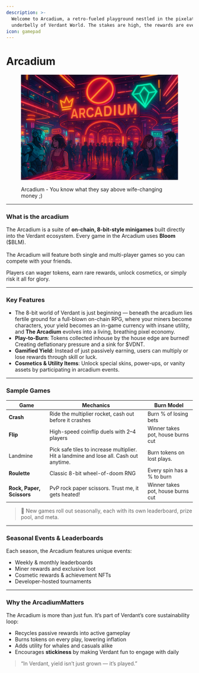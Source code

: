 ```yaml
---
description: >-
  Welcome to Arcadium, a retro-fueled playground nestled in the pixelated
  underbelly of Verdant World. The stakes are high, the rewards are even higher!
icon: gamepad
---
```


# Arcadium

<figure><img src="../.gitbook/assets/ChatGPT Image Apr 16, 2025, 01_11_56 AM.png" alt=""><figcaption><p>Arcadium - You know what they say above wife-changing money ;)</p></figcaption></figure>

***

### What is the arcadium

The Arcadium is a suite of **on-chain, 8-bit-style minigames** built directly into the Verdant ecosystem. Every game in the Arcadium uses **Bloom** ($BLM). \
\
The Arcadium will feature both single and multi-player games so you can compete with your friends.

Players can wager tokens, earn rare rewards, unlock cosmetics, or simply risk it all for glory.

***

### Key Features

* The 8-bit world of Verdant is just beginning — beneath the arcadium lies fertile ground for a full-blown on-chain RPG, where your miners become characters, your yield becomes an in-game currency with insane utility, and **The Arcadium** evolves into a living, breathing pixel economy.
* **Play-to-Burn**: Tokens collected inhouse by the house edge are burned! Creating deflationary pressure and a sink for $VDNT.
* **Gamified Yield**: Instead of just passively earning, users can multiply or lose rewards through skill or luck.
* **Cosmetics & Utility Items**: Unlock special skins, power-ups, or vanity assets by participating in arcadium events.

***

### Sample Games

| Game                      | Mechanics                                                                              | Burn Model                        |
| ------------------------- | -------------------------------------------------------------------------------------- | --------------------------------- |
| **Crash**                 | Ride the multiplier rocket, cash out before it crashes                                 | Burn % of losing bets             |
| **Flip**                  | High-speed coinflip duels with 2–4 players                                             | Winner takes pot, house burns cut |
| Landmine                  | Pick safe tiles to increase multiplier. Hit a landmine and lose all. Cash out anytime. | Burn tokens on lost plays.        |
| **Roulette**              | Classic 8-bit wheel-of-doom RNG                                                        | Every spin has a % to burn        |
| **Rock, Paper, Scissors** | PvP rock paper scissors. Trust me, it gets heated!                                     | Winner takes pot, house burns cut |

> 👾 New games roll out seasonally, each with its own leaderboard, prize pool, and meta.

***

### Seasonal Events & Leaderboards

Each season, the Arcadium features unique events:

* Weekly & monthly leaderboards
* Miner rewards and exclusive loot
* Cosmetic rewards & achievement NFTs
* Developer-hosted tournaments

***

### Why the ArcadiumMatters

The Arcadium is more than just fun. It’s part of Verdant’s core sustainability loop:

* Recycles passive rewards into active gameplay
* Burns tokens on every play, lowering inflation
* Adds utility for whales and casuals alike
* Encourages **stickiness** by making Verdant fun to engage with daily

> “In Verdant, yield isn’t just grown — it’s played.”
